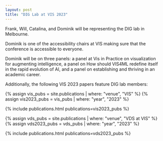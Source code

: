```yaml
---
layout: post
title: "DIG Lab at VIS 2023"
---
```


Frank, Will, Catalina, and Dominik will be representing the DIG lab in Melbourne.

Dominik is one of the accessibility chairs at VIS making sure that the conference is accessible to everyone.

Dominik will be on three panels: a panel at Vis in Practice on visualization for augmenting intelligence, a panel on How should VIS4ML redefine itself in the rapid evolution of AI, and a panel on establishing and thriving in an academic career.

Additionally, the following VIS 2023 papers feature DIG lab members:

{% assign vis_pubs = site.publications | where: "venue", "VIS" %}
{% assign vis2023_pubs = vis_pubs | where: "year", "2023" %}

{% include publications.html publications=vis2023_pubs %}

{% assign vds_pubs = site.publications | where: "venue", "VDS at VIS" %}
{% assign vds2023_pubs = vds_pubs | where: "year", "2023" %}

{% include publications.html publications=vds2023_pubs %}
